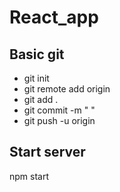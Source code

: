 # React_app

## Basic git
- git init
- git remote add origin <http url>
- git add .
- git commit -m "<user> <description>"
- git push -u origin <branch name> 

## Start server
npm start
